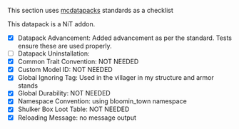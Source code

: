 This section uses [mcdatapacks](https://mc-datapacks.github.io/en/index.html) standards as a checklist

This datapack is a NiT addon.

- [X] Datapack Advancement: Added advancement as per the standard. Tests ensure these are used properly.
- [ ] Datapack Uninstallation:
- [X] Common Trait Convention: NOT NEEDED
- [X] Custom Model ID: NOT NEEDED
- [X] Global Ignoring Tag: Used in the villager in my structure and armor stands
- [X] Global Durability: NOT NEEDED
- [X] Namespace Convention: using bloomin_town namespace
- [X] Shulker Box Loot Table:  NOT NEEDED
- [X] Reloading Message: no message output
